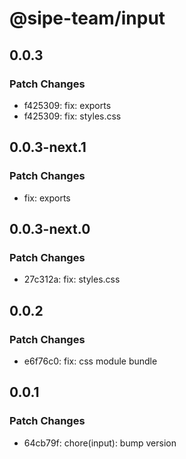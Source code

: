 # @sipe-team/input

## 0.0.3

### Patch Changes

- f425309: fix: exports
- f425309: fix: styles.css

## 0.0.3-next.1

### Patch Changes

- fix: exports

## 0.0.3-next.0

### Patch Changes

- 27c312a: fix: styles.css

## 0.0.2

### Patch Changes

- e6f76c0: fix: css module bundle

## 0.0.1

### Patch Changes

- 64cb79f: chore(input): bump version
